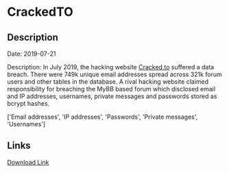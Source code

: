 # CrackedTO

## Description

Date: 2019-07-21

Description:
In July 2019, the hacking website <a href="https://cracked.to" target="_blank" rel="noopener">Cracked.to</a> suffered a data breach. There were 749k unique email addresses spread across 321k forum users and other tables in the database. A rival hacking website claimed responsibility for breaching the MyBB based forum which disclosed email and IP addresses, usernames, private messages and passwords stored as bcrypt hashes.


['Email addresses', 'IP addresses', 'Passwords', 'Private messages', 'Usernames']

## Links

[Download Link](https://link-to.net/1229997/990.1064312700832/dynamic/?r=aHR0cHM6Ly93d3cubWVkaWFmaXJlLmNvbS92aWV3L25DUHA2SEJVUTVUVm42di9jcmFja2VkLnRvL2ZpbGU=)